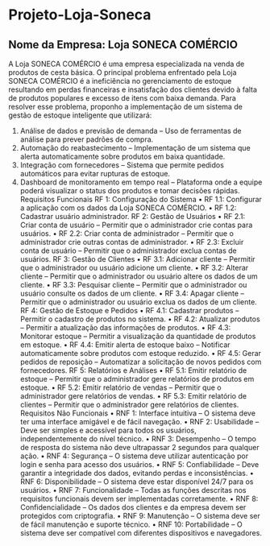 # Projeto-Loja-Soneca
## Nome da Empresa: Loja SONECA COMÉRCIO 
A Loja SONECA COMÉRCIO é uma empresa especializada na venda de produtos de cesta básica. 
O principal problema enfrentado pela Loja SONECA COMÉRCIO  é a ineficiência no gerenciamento de 
estoque resultando em perdas financeiras e insatisfação dos clientes devido à falta de produtos populares e excesso de itens com baixa demanda.
Para resolver esse problema, proponho a implementação de um sistema de gestão de estoque inteligente que utilizará:
1.  Análise de dados e previsão de demanda – Uso de ferramentas de análise para prever padrões de compra.
2.	Automação do reabastecimento – Implementação de um sistema que alerta automaticamente sobre produtos em baixa quantidade.
3.	Integração com fornecedores – Sistema que permite pedidos automáticos para evitar rupturas de estoque.
4.	Dashboard de monitoramento em tempo real – Plataforma onde a equipe poderá visualizar o status dos produtos e tomar decisões rápidas.
Requisitos Funcionais
RF 1: Configuração do Sistema
•	RF 1.1: Configurar a aplicação com os dados da Loja SONECA COMÉRCIO.
•	RF 1.2: Cadastrar usuário administrador.
RF 2: Gestão de Usuários
•	RF 2.1: Criar conta de usuário – Permitir que o administrador crie contas para usuários.
•	RF 2.2: Criar conta de administrador – Permitir que o administrador crie outras contas de administrador.
•	RF 2.3: Excluir conta de usuário – Permitir que o administrador exclua contas de usuários.
RF 3: Gestão de Clientes
•	RF 3.1: Adicionar cliente – Permitir que o administrador ou usuário adicione um cliente.
•	RF 3.2: Alterar cliente – Permitir que o administrador ou usuário altere os dados de um cliente.
•	RF 3.3: Pesquisar cliente – Permitir que o administrador ou usuário consulte os dados de um cliente.
•	RF 3.4: Apagar cliente – Permitir que o administrador ou usuário exclua os dados de um cliente.
RF 4: Gestão de Estoque e Pedidos
•	RF 4.1: Cadastrar produtos – Permitir o cadastro de produtos no sistema.
•	RF 4.2: Atualizar produtos – Permitir a atualização das informações de produtos.
•	RF 4.3: Monitorar estoque – Permitir a visualização da quantidade de produtos em estoque.
•	RF 4.4: Emitir alerta de estoque baixo – Notificar automaticamente sobre produtos com estoque reduzido.
•	RF 4.5: Gerar pedidos de reposição – Automatizar a solicitação de novos pedidos com fornecedores.
RF 5: Relatórios e Análises
•	RF 5.1: Emitir relatório de estoque – Permitir que o administrador gere relatórios de produtos em estoque.
•	RF 5.2: Emitir relatório de vendas – Permitir que o administrador gere relatórios de vendas.
•	RF 5.3: Emitir relatório de clientes – Permitir que o administrador gere relatórios de clientes.
Requisitos Não Funcionais
•	RNF 1: Interface intuitiva – O sistema deve ter uma interface amigável e de fácil navegação.
•	RNF 2: Usabilidade – Deve ser simples e acessível para todos os usuários, independentemente do nível técnico.
•	RNF 3: Desempenho – O tempo de resposta do sistema não deve ultrapassar 2 segundos para qualquer ação.
•	RNF 4: Segurança – O sistema deve utilizar autenticação por login e senha para acesso dos usuários.
•	RNF 5: Confiabilidade – Deve garantir a integridade dos dados, evitando perdas e inconsistências.
•	RNF 6: Disponibilidade – O sistema deve estar disponível 24/7 para os usuários.
•	RNF 7: Funcionalidade – Todas as funções descritas nos requisitos funcionais devem ser implementadas corretamente.
•	RNF 8: Confidencialidade – Os dados dos clientes e da empresa devem ser protegidos com criptografia.
•	RNF 9: Manutenção – O sistema deve ser de fácil manutenção e suporte técnico.
•	RNF 10: Portabilidade – O sistema deve ser compatível com diferentes dispositivos e navegadores.


